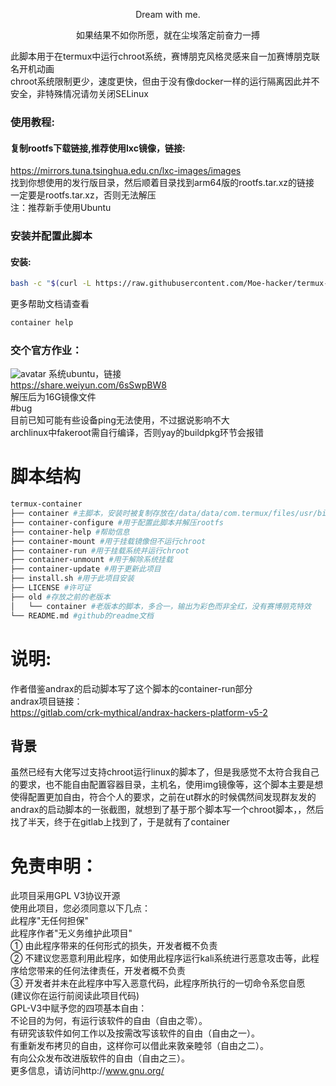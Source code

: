 <p align="center">Dream with me.</p>         
<p align="center">如果结果不如你所愿，就在尘埃落定前奋力一搏</p>        

此脚本用于在termux中运行chroot系统，赛博朋克风格灵感来自一加赛博朋克联名开机动画     
chroot系统限制更少，速度更快，但由于没有像docker一样的运行隔离因此并不安全，非特殊情况请勿关闭SELinux      
### 使用教程:    

#### 复制rootfs下载链接,推荐使用lxc镜像，链接:     
https://mirrors.tuna.tsinghua.edu.cn/lxc-images/images      
找到你想使用的发行版目录，然后顺着目录找到arm64版的rootfs.tar.xz的链接        
一定要是rootfs.tar.xz，否则无法解压        
注：推荐新手使用Ubuntu       
### 安装并配置此脚本            
#### 安装:
```sh
bash -c "$(curl -L https://raw.githubusercontent.com/Moe-hacker/termux-container/main/install.sh)"
```
更多帮助文档请查看
```sh
container help
```
### 交个官方作业：      
![avatar](https://github.com/Moe-hacker/termux-container/raw/main/.Screenshots/screenshot.jpg)
系统ubuntu，链接      
https://share.weiyun.com/6sSwpBW8      
解压后为16G镜像文件     
#bug      
目前已知可能有些设备ping无法使用，不过据说影响不大      
archlinux中fakeroot需自行编译，否则yay的buildpkg环节会报错      
# 脚本结构      
```sh
termux-container
├── container #主脚本，安装时被复制存放在/data/data/com.termux/files/usr/bin中，调用termux-container中的子脚本，执行时会自动获取root权限
├── container-configure #用于配置此脚本并解压rootfs
├── container-help #帮助信息
├── container-mount #用于挂载镜像但不运行chroot
├── container-run #用于挂载系统并运行chroot
├── container-unmount #用于解除系统挂载
├── container-update #用于更新此项目
├── install.sh #用于此项目安装
├── LICENSE #许可证
├── old #存放之前的老版本
│   └── container #老版本的脚本，多合一，输出为彩色而非全红，没有赛博朋克特效
└── README.md #github的readme文档
```
# 说明:            
作者借鉴andrax的启动脚本写了这个脚本的container-run部分      
andrax项目链接：      
https://gitlab.com/crk-mythical/andrax-hackers-platform-v5-2      
## 背景
虽然已经有大佬写过支持chroot运行linux的脚本了，但是我感觉不太符合我自己的要求，也不能自由配置容器目录，主机名，使用img镜像等，这个脚本主要是想使得配置更加自由，符合个人的要求，之前在ut群水的时候偶然间发现群友发的andrax的启动脚本的一张截图，就想到了基于那个脚本写一个chroot脚本，，然后找了半天，终于在gitlab上找到了，于是就有了container
# 免责申明：        
此项目采用GPL V3协议开源          
使用此项目，您必须同意以下几点：          
此程序"无任何担保"       
此程序作者"无义务维护此项目"      
① 由此程序带来的任何形式的损失，开发者概不负责      
② 不建议您恶意利用此程序，如使用此程序运行kali系统进行恶意攻击等，此程序给您带来的任何法律责任，开发者概不负责      
③ 开发者并未在此程序中写入恶意代码，此程序所执行的一切命令系您自愿      
(建议你在运行前阅读此项目代码)      
GPL-V3中赋予您的四项基本自由：      
不论目的为何，有运行该软件的自由（自由之零）。      
有研究该软件如何工作以及按需改写该软件的自由（自由之一）。    
有重新发布拷贝的自由，这样你可以借此来敦亲睦邻（自由之二）。      
有向公众发布改进版软件的自由（自由之三）。      
更多信息，请访问http://www.gnu.org/      
